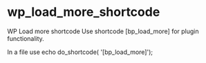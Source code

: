 # wp_load_more_shortcode
WP Load more shortcode
Use shortcode [bp_load_more] for  plugin functionality.

In a file use echo do_shortcode( '[bp_load_more]');